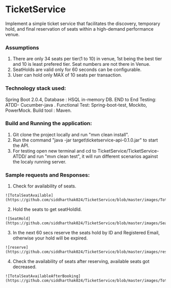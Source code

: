 # TicketService

Implement a simple ticket service that facilitates the discovery, temporary hold, and final reservation of seats within a high-demand performance venue.

### Assumptions

1. There are only 34 seats per tier(1 to 10) in venue, 1st being the best tier and 10 is least prefered tier. Seat numbers are not there in Venue.
2. SeatHolds are valid only for 60 seconds can be configurable.
3. User can hold only MAX of 10 seats per transaction.

### Technology stack used:

Spring Boot 2.0.4, Database : HSQL in-memory DB.
END to End Testing: ATDD- Cucumber-java .
Functional Test: Spring-boot-test, Mockito, PowerMock. 
Build tool : Maven.

### Build and Running the application: 

1. Git clone the project locally and run "mvn clean install".
2. Run the command "java -jar target\ticketservice-api-0.1.0.jar" to start the API.
3. For testing open new terminal and cd to TicketService/TicketService-ATDD/ and run "mvn clean test", it will run different scenarios against the localy running server.

### Sample requests and Responses:

1. Check for availability of seats.
```
![TotalSeatAvailable](https://github.com/siddharthak024/TicketService/blob/master/images/TotalSeatAvailable.JPG)
```

2. Hold the seats to get seatHoldId.
```
![SeatHold](https://github.com/siddharthak024/TicketService/blob/master/images/SeatHold.JPG)
```
3. In the next 60 secs reserve the seats hold by ID and Registered Email, otherwise your hold will be expired.
```
![reserve](https://github.com/siddharthak024/TicketService/blob/master/images/reserve.JPG)
```
4. Check the availability of seats after reserving, available seats got decreased. 
```
![TotalSeatAvailableAfterBooking](https://github.com/siddharthak024/TicketService/blob/master/images/TotalSeatAvailableAfterBooking.JPG)
```

